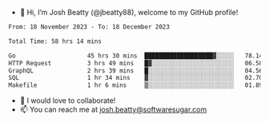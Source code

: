 - 👋 Hi, I’m Josh Beatty (@jbeatty88), welcome to my GitHub profile!

<!--START_SECTION:waka-->

```txt
From: 18 November 2023 - To: 18 December 2023

Total Time: 58 hrs 14 mins

Go                    45 hrs 30 mins  ███████████████████▓░░░░░   78.14 %
HTTP Request          3 hrs 49 mins   █▓░░░░░░░░░░░░░░░░░░░░░░░   06.58 %
GraphQL               2 hrs 39 mins   █░░░░░░░░░░░░░░░░░░░░░░░░   04.56 %
SQL                   1 hr 34 mins    ▓░░░░░░░░░░░░░░░░░░░░░░░░   02.70 %
Makefile              1 hr 6 mins     ▒░░░░░░░░░░░░░░░░░░░░░░░░   01.89 %
```

<!--END_SECTION:waka-->

- 💞️ I would love to collaborate!
- 📫 You can reach me at josh.beatty@softwaresugar.com

<!---
jbeatty88/jbeatty88 is a ✨ special ✨ repository because its `README.md` (this file) appears on your GitHub profile.
You can click the Preview link to take a look at your changes.
--->
